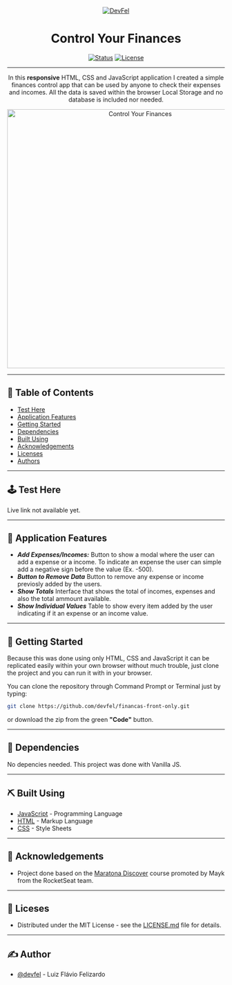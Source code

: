 <p align="center">
  <a href="https://devfel.com/" rel="noopener">
 <img  src="https://devfel.com/imgs/devfel-logo-01.JPG" alt="DevFel"></a>
</p>

<h1 align="center">Control Your Finances </h1>

<div align="center">

[![Status](https://img.shields.io/badge/status-active-success.svg)]()
[![License](https://img.shields.io/badge/license-MIT-blue.svg)](/LICENSE)

</div>

---

<p align="center"> 
In this <b>responsive</b> HTML, CSS and JavaScript application I created a simple finances control app that can be used by anyone to check their expenses and incomes. All the data is saved within the browser Local Storage and no database is included nor needed.</p>
</p>

  <p align="center">
    <img  width="600px" src="./src/assets/finances-control.gif" alt="Control Your Finances"></a>
  </p>

---

## 📝 Table of Contents

- [Test Here](#live)
- [Application Features](#features)
- [Getting Started](#getting_started)
- [Dependencies](#dependencies)
- [Built Using](#built_using)
- [Acknowledgements](#acknowledgements)
- [Licenses](#licenses)
- [Authors](#authors)

---

## 🕹 Test Here <a name = "live"></a>

Live link not available yet.

---

## 🧐 Application Features <a name = "features"></a>

- **_Add Expenses/Incomes:_** Button to show a modal where the user can add a expense or a income. To indicate an expense the user can simple add a negative sign before the value (Ex. -500).
- **_Button to Remove Data_** Button to remove any expense or income previosly added by the users.
- **_Show Totals_** Interface that shows the total of incomes, expenses and also the total ammount available.
- **_Show Individual Values_** Table to show every item added by the user indicating if it an expense or an income value.

---

## 🏁 Getting Started <a name = "getting_started"></a>

Because this was done using only HTML, CSS and JavaScript it can be replicated easily within your own browser without much trouble, just clone the project and you can run it with in your browser.

You can clone the repository through Command Prompt or Terminal just by typing:

```sh
git clone https://github.com/devfel/financas-front-only.git
```

or download the zip from the green **"Code"** button.

---

## 🔁 Dependencies <a name = "dependencies"></a>

No depencies needed. This project was done with Vanilla JS.

---

## ⛏️ Built Using <a name = "built_using"></a>

- [JavaScript](https://www.javascript.com/) - Programming Language
- [HTML](https://pt.wikipedia.org/wiki/HTML) - Markup Language
- [CSS](https://en.wikipedia.org/wiki/CSS) - Style Sheets

---

## 🎉 Acknowledgements <a name = "acknowledgements"></a>

- Project done based on the [Maratona Discover](https://maratonadiscover.rocketseat.com.br/maratona) course promoted by Mayk from the RocketSeat team.

---

## 📝 Liceses <a name = "licenses"></a>

- Distributed under the MIT License - see the [LICENSE.md](https://github.com/devfel/financas-front-only/blob/master/LICENSE.md) file for details.

---

## ✍️ Author <a name = "authors"></a>

- [@devfel](https://devfel.com/) - Luiz Flávio Felizardo

